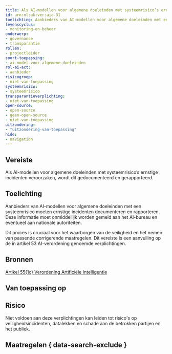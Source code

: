 ```yaml
---
title: Als AI-modellen voor algemene doeleinden met systeemrisico’s ernstige incidenten veroorzaken, wordt dit gedocumenteerd en gerapporteerd.
id: urn:nl:ak:ver:aia-31
toelichting: Aanbieders van AI-modellen voor algemene doeleinden met een systeemrisico moeten relevante informatie over ernstige incidenten en mogelijke corrigerende maatregelen bijhouden, documenteren en onverwijld rapporteren aan het AI bureau en, in voorkomend geval, aan de nationale bevoegde autoriteiten.
levenscyclus:
- monitoring-en-beheer
onderwerp:
- governance
- transparantie
rollen:
- projectleider
soort-toepassing:
- ai-model-voor-algemene-doeleinden
rol-ai-act:
- aanbieder
risicogroep: 
- niet-van-toepassing
systeemrisico:
- systeemrisico
transparantieverplichting: 
- niet-van-toepassing
open-source: 
- open-source
- geen-open-source
- niet-van-toepassing
uitzondering: 
- "uitzondering-van-toepassing"
hide:
- navigation
---
```


<!-- tags -->
## Vereiste

Als AI-modellen voor algemene doeleinden met systeemrisico’s ernstige incidenten veroorzaken, wordt dit gedocumenteerd en gerapporteerd.

## Toelichting

Aanbieders van AI-modellen voor algemene doeleinden met een systeemrisico moeten ernstige incidenten documenteren en rapporteren.
Deze informatie moet onmiddellijk worden gemeld aan het AI-bureau en eventueel aan nationale autoriteiten.

Dit proces is cruciaal voor het waarborgen van de veiligheid en het nemen van passende corrigerende maatregelen.
Dit vereiste is een aanvulling op de in artikel 53 AI-verordening genoemde verplichtingen.

## Bronnen
[Artikel 55(1c) Verordening Artificiële Intelligentie](https://eur-lex.europa.eu/legal-content/NL/TXT/HTML/?uri=OJ:L_202401689#d1e5730-1-1)

## Van toepassing op 
<!-- tags-ai-act -->

## Risico
Niet voldoen aan deze verplichtingen kan leiden tot risico's op veiligheidsincidenten, datalekken en schade aan de betrokken partijen en het publiek.

## Maatregelen { data-search-exclude }

<!-- list_maatregelen vereiste/aia-31-ai-modellen-algemene-doeleinden-systeemrisico-ernstige-incidenten no-search no-onderwerp no-rol no-levenscyclus -->
